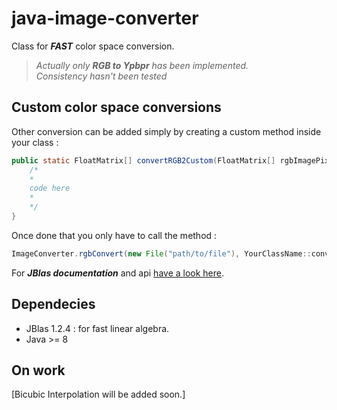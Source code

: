 # java-image-converter

Class for ***FAST*** color space conversion.

>_Actually only **RGB to Ypbpr** has been implemented._\
> _Consistency hasn't been tested_ 

## Custom color space conversions

Other conversion can be added simply by creating a custom method inside your class :
```java
public static FloatMatrix[] convertRGB2Custom(FloatMatrix[] rgbImagePixels) {
    /*
    *
    code here
    *
    */
} 
```

Once done that you only have to call the method :
```java
ImageConverter.rgbConvert(new File("path/to/file"), YourClassName::convertRGB2Custom);
```


For ***JBlas documentation*** and api [have a look here](http://www.jblas.org/javadoc/index.html).

## Dependecies 

- JBlas 1.2.4 : for fast linear algebra.
- Java >= 8

## On work

[Bicubic Interpolation will be added soon.]
